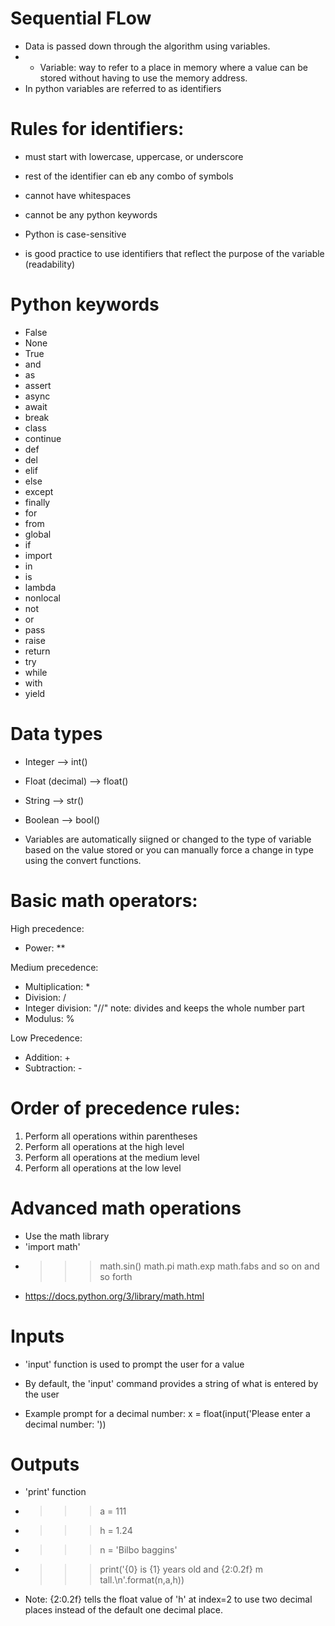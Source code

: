 # Sequential FLow
- Data is passed down through the algorithm using variables.
- * Variable: way to refer to a place in memory where a value can be stored without having to use the memory address.
- In python variables are referred to as identifiers
  
# Rules for identifiers:
- must start with lowercase, uppercase, or underscore
- rest of the identifier can eb any combo of symbols
- cannot have whitespaces
- cannot be any python keywords
  
- Python is case-sensitive
  
- is good practice to use identifiers that reflect the purpose of the variable (readability)

# Python keywords
- False
- None
- True
- and 
- as 
- assert
- async
- await
- break
- class
- continue
- def
- del
- elif
- else
- except
- finally
- for
- from
- global
- if
- import
- in
- is
- lambda
- nonlocal
- not
- or
- pass
- raise
- return
- try
- while
- with
- yield

# Data types
- Integer --> int()
- Float (decimal) --> float()
- String --> str()
- Boolean --> bool()

- Variables are automatically siigned or changed to the type of variable based on the value stored or you can manually force a change in type using the convert functions.

# Basic math operators:
High precedence:
- Power: **

Medium precedence:
- Multiplication: * 
- Division: /
- Integer division: "//" note: divides and keeps the whole number part
- Modulus: %

Low Precedence:
- Addition: +
- Subtraction: -

# Order of precedence rules: 
1. Perform all operations within parentheses
2. Perform all operations at the high level
3. Perform all operations at the medium level
4. Perform all operations at the low level

# Advanced math operations
- Use the math library
- 'import math'
- >>> math.sin() math.pi math.exp math.fabs and so on and so forth
- https://docs.python.org/3/library/math.html

# Inputs
- 'input' function is used to prompt the user for a value
- By default, the 'input' command provides a string of what is entered by the user

- Example prompt for a decimal number: x = float(input('Please enter a decimal number: '))

# Outputs
- 'print' function
- >>> a = 111
- >>> h = 1.24
- >>> n = 'Bilbo baggins'
- >>> print('{0} is {1} years old and {2:0.2f} m tall.\n'.format(n,a,h))
- Note: {2:0.2f} tells the float value of 'h' at index=2 to use two decimal places instead of the default one decimal place.